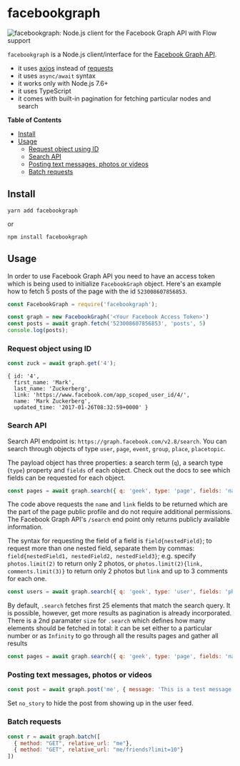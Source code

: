 # facebookgraph 

![facebookgraph: Node.js client for the Facebook Graph API with Flow support](https://raw.githubusercontent.com/zaiste/facebookgraph/master/logo.png)

`facebookgraph` is a Node.js client/interface for the [Facebook Graph API][3].

* it uses [axios][1] instead of [requests][2]
* it uses `async/await` syntax
* it works only with Node.js 7.6+
* it uses TypeScript
* it comes with built-in pagination for fetching particular nodes and search

**Table of Contents**

- [Install](#install)
- [Usage](#usage)
  - [Request object using ID](#request-object-using-id)
  - [Search API](#search-api)
  - [Posting text messages, photos or videos](#posting-text-messages-photos-or-videos)
  - [Batch requests](#batch-requests)


## Install

```
yarn add facebookgraph
```

or 

```
npm install facebookgraph
```

## Usage  

In order to use Facebook Graph API you need to have an access token which is being used to initialize `FacebookGraph` object. Here's an example how to fetch 5 posts of the page with the id `523008607856853`.

```js
const FacebookGraph = require('facebookgraph');

const graph = new FacebookGraph('<Your Facebook Access Token>')
const posts = await graph.fetch('523008607856853', 'posts', 5)
console.log(posts);
```

### Request object using ID

```js
const zuck = await graph.get('4');
```

```
{ id: '4',
  first_name: 'Mark',
  last_name: 'Zuckerberg',
  link: 'https://www.facebook.com/app_scoped_user_id/4/',
  name: 'Mark Zuckerberg',
  updated_time: '2017-01-26T08:32:59+0000' }
```

### Search API

Search API endpoint is: `https://graph.facebook.com/v2.8/search`. You can search through objects of type `user`, `page`, `event`, `group`, `place`, `placetopic`.

The payload object has three properties: a search term (`q`), a search type (`type`) property and `fields` of each object. Check out the docs to see which fields can be requested for each object.

```js
const pages = await graph.search({ q: 'geek', type: 'page', fields: 'name, link' })
```

The code above requests the `name` and `link` fields to be returned which are the part of the page public profile and do not require additional permissions. The Facebook Graph API's `/search` end point only returns publicly available information.

The syntax for requesting the field of a field is `field{nestedField}`; to request more than one nested field, separate them by commas: `field{nestedField1, nestedField2, nestedField3}`; e.g. specify `photos.limit(2)` to return only 2 photos, or `photos.limit(2){link, comments.limit(3)}` to return only 2 photos but `link` and up to 3 comments for each one.


```js
const users = await graph.search({ q: 'geek', type: 'user', fields: 'photos.limit(2){link, comments.limit(2)}' }
```

By default, `.search` fetches first 25 elements that match the search query. It is possible, however, get more results as pagination is already incorporated. There is a 2nd paramater `size` for `.search` which defines how many elements should be fetched in total: it can be set either to a particular number or as `Infinity` to go through all the results pages and gather all results

```js
const pages = await graph.search({ q: 'geek', type: 'page', fields: 'name, link' }, Infinity)
```

### Posting text messages, photos or videos

```js
const post = await graph.post('me', { message: 'This is a test message.', link: 'https://zaiste.net' });
```

Set `no_story` to hide the post from showing up in the user feed.

### Batch requests

```js
const r = await graph.batch([
  { method: "GET", relative_url: "me"},
  { method: "GET", relative_url: "me/friends?limit=10"}
])
```



[1]: https://github.com/mzabriskie/axios
[2]: https://github.com/request/request
[3]: https://developers.facebook.com/docs/graph-api
